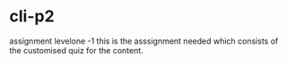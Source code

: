 # cli-p2
assignment levelone -1
this is the asssignment needed which consists of the customised quiz for the content.
